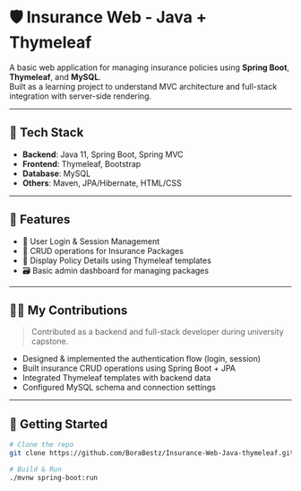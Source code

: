 # 🛡️ Insurance Web - Java + Thymeleaf

A basic web application for managing insurance policies using **Spring Boot**, **Thymeleaf**, and **MySQL**.  
Built as a learning project to understand MVC architecture and full-stack integration with server-side rendering.

---

## 🔧 Tech Stack

- **Backend**: Java 11, Spring Boot, Spring MVC
- **Frontend**: Thymeleaf, Bootstrap
- **Database**: MySQL
- **Others**: Maven, JPA/Hibernate, HTML/CSS

---

## 📌 Features

- 🔐 User Login & Session Management  
- 📝 CRUD operations for Insurance Packages  
- 📄 Display Policy Details using Thymeleaf templates  
- 🗃️ Basic admin dashboard for managing packages

---

## 👨‍💻 My Contributions

> Contributed as a backend and full-stack developer during university capstone.

- Designed & implemented the authentication flow (login, session)
- Built insurance CRUD operations using Spring Boot + JPA
- Integrated Thymeleaf templates with backend data
- Configured MySQL schema and connection settings

---

## 🚀 Getting Started

```bash
# Clone the repo
git clone https://github.com/BoraBestz/Insurance-Web-Java-thymeleaf.git

# Build & Run
./mvnw spring-boot:run
